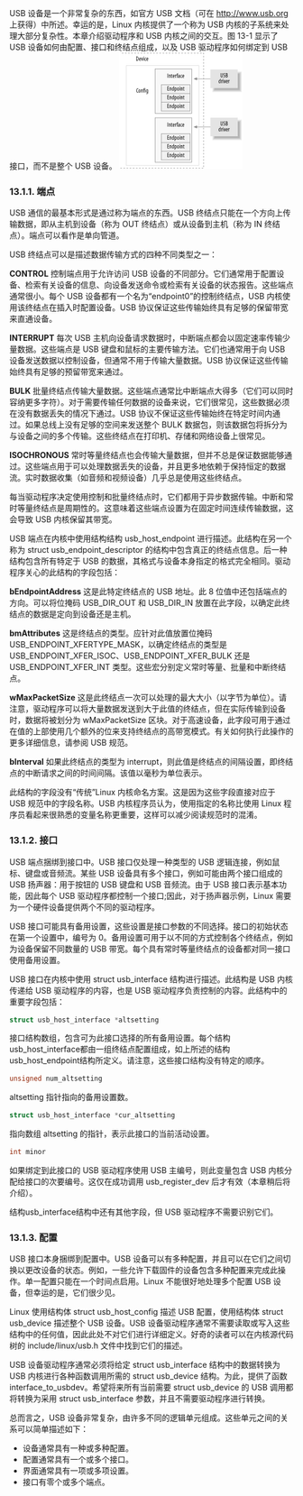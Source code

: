 USB 设备是一个非常复杂的东西，如官方 USB 文档（可在 http://www.usb.org 上获得）中所述。幸运的是，Linux 内核提供了一个称为 USB 内核的子系统来处理大部分复杂性。本章介绍驱动程序和 USB 内核之间的交互。图 13-1 显示了 USB 设备如何由配置、接口和终结点组成，以及 USB 驱动程序如何绑定到 USB 接口，而不是整个 USB 设备。
![Alt text](image-1.png)

### 13.1.1. 端点
USB 通信的最基本形式是通过称为端点的东西。USB 终结点只能在一个方向上传输数据，即从主机到设备（称为 OUT 终结点）或从设备到主机（称为 IN 终结点）。端点可以看作是单向管道。

USB 终结点可以是描述数据传输方式的四种不同类型之一：

__CONTROL__ 
控制端点用于允许访问 USB 设备的不同部分。它们通常用于配置设备、检索有关设备的信息、向设备发送命令或检索有关设备的状态报告。这些端点通常很小。每个 USB 设备都有一个名为“endpoint0”的控制终结点，USB 内核使用该终结点在插入时配置设备。USB 协议保证这些传输始终具有足够的保留带宽来直通设备。

__INTERRUPT__
每次 USB 主机向设备请求数据时，中断端点都会以固定速率传输少量数据。这些端点是 USB 键盘和鼠标的主要传输方法。它们也通常用于向 USB 设备发送数据以控制设备，但通常不用于传输大量数据。USB 协议保证这些传输始终具有足够的预留带宽来通过。

__BULK__ 
批量终结点传输大量数据。这些端点通常比中断端点大得多（它们可以同时容纳更多字符）。对于需要传输任何数据的设备来说，它们很常见，这些数据必须在没有数据丢失的情况下通过。USB 协议不保证这些传输始终在特定时间内通过。如果总线上没有足够的空间来发送整个 BULK 数据包，则该数据包将拆分为与设备之间的多个传输。这些终结点在打印机、存储和网络设备上很常见。

__ISOCHRONOUS__
常时等量终结点也会传输大量数据，但并不总是保证数据能够通过。这些端点用于可以处理数据丢失的设备，并且更多地依赖于保持恒定的数据流。实时数据收集（如音频和视频设备）几乎总是使用这些终结点。

每当驱动程序决定使用控制和批量终结点时，它们都用于异步数据传输。中断和常时等量终结点是周期性的。这意味着这些端点设置为在固定时间连续传输数据，这会导致 USB 内核保留其带宽。

USB 端点在内核中使用结构结构 usb_host_endpoint 进行描述。此结构在另一个称为 struct usb_endpoint_descriptor 的结构中包含真正的终结点信息。后一种结构包含所有特定于 USB 的数据，其格式与设备本身指定的格式完全相同。驱动程序关心的此结构的字段包括：

__bEndpointAddress__
这是此特定终结点的 USB 地址。此 8 位值中还包括端点的方向。可以将位掩码 USB_DIR_OUT 和 USB_DIR_IN 放置在此字段，以确定此终结点的数据是定向到设备还是主机。

__bmAttributes__
这是终结点的类型。应针对此值放置位掩码USB_ENDPOINT_XFERTYPE_MASK，以确定终结点的类型是 USB_ENDPOINT_XFER_ISOC、USB_ENDPOINT_XFER_BULK 还是 USB_ENDPOINT_XFER_INT 类型。这些宏分别定义常时等量、批量和中断终结点。

__wMaxPacketSize__
这是此终结点一次可以处理的最大大小（以字节为单位）。请注意，驱动程序可以将大量数据发送到大于此值的终结点，但在实际传输到设备时，数据将被划分为 wMaxPacketSize 区块。对于高速设备，此字段可用于通过在值的上部使用几个额外的位来支持终结点的高带宽模式。有关如何执行此操作的更多详细信息，请参阅 USB 规范。

__bInterval__
如果此终结点的类型为 interrupt，则此值是终结点的间隔设置，即终结点的中断请求之间的时间间隔。该值以毫秒为单位表示。

此结构的字段没有“传统”Linux 内核命名方案。这是因为这些字段直接对应于 USB 规范中的字段名称。USB 内核程序员认为，使用指定的名称比使用 Linux 程序员看起来很熟悉的变量名称更重要，这样可以减少阅读规范时的混淆。

### 13.1.2. 接口
USB 端点捆绑到接口中。USB 接口仅处理一种类型的 USB 逻辑连接，例如鼠标、键盘或音频流。某些 USB 设备具有多个接口，例如可能由两个接口组成的 USB 扬声器：用于按钮的 USB 键盘和 USB 音频流。由于 USB 接口表示基本功能，因此每个 USB 驱动程序都控制一个接口;因此，对于扬声器示例，Linux 需要为一个硬件设备提供两个不同的驱动程序。


USB 接口可能具有备用设置，这些设置是接口参数的不同选择。接口的初始状态在第一个设置中，编号为 0。备用设置可用于以不同的方式控制各个终结点，例如为设备保留不同数量的 USB 带宽。每个具有常时等量终结点的设备都对同一接口使用备用设置。

USB 接口在内核中使用 struct usb_interface 结构进行描述。此结构是 USB 内核传递给 USB 驱动程序的内容，也是 USB 驱动程序负责控制的内容。此结构中的重要字段包括：

```c
struct usb_host_interface *altsetting
```
接口结构数组，包含可为此接口选择的所有备用设置。每个结构usb_host_interface都由一组终结点配置组成，如上所述的结构usb_host_endpoint结构所定义。请注意，这些接口结构没有特定的顺序。

```c
unsigned num_altsetting
```
altsetting 指针指向的备用设置数。
```c
struct usb_host_interface *cur_altsetting
```
指向数组 altsetting 的指针，表示此接口的当前活动设置。

```c
int minor
```
如果绑定到此接口的 USB 驱动程序使用 USB 主编号，则此变量包含 USB 内核分配给接口的次要编号。这仅在成功调用 usb_register_dev 后才有效（本章稍后将介绍）。

结构usb_interface结构中还有其他字段，但 USB 驱动程序不需要识别它们。

### 13.1.3. 配置
USB 接口本身捆绑到配置中。USB 设备可以有多种配置，并且可以在它们之间切换以更改设备的状态。例如，一些允许下载固件的设备包含多种配置来完成此操作。单一配置只能在一个时间点启用。Linux 不能很好地处理多个配置 USB 设备，但幸运的是，它们很少见。

Linux 使用结构体 struct usb_host_config 描述 USB 配置，使用结构体 struct usb_device 描述整个 USB 设备。USB 设备驱动程序通常不需要读取或写入这些结构中的任何值，因此此处不对它们进行详细定义。好奇的读者可以在内核源代码树的 include/linux/usb.h 文件中找到它们的描述。

USB 设备驱动程序通常必须将给定 struct usb_interface 结构中的数据转换为 USB 内核进行各种函数调用所需的 struct usb_device 结构。为此，提供了函数interface_to_usbdev。希望将来所有当前需要 struct usb_device 的 USB 调用都将转换为采用 struct usb_interface 参数，并且不需要驱动程序进行转换。

总而言之，USB 设备非常复杂，由许多不同的逻辑单元组成。这些单元之间的关系可以简单描述如下：

- 设备通常具有一种或多种配置。
- 配置通常具有一个或多个接口。
- 界面通常具有一项或多项设置。
- 接口有零个或多个端点。
